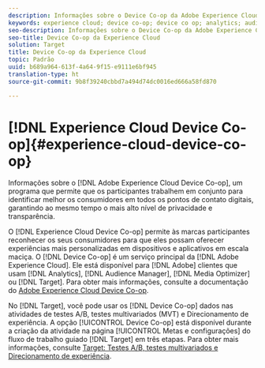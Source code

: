 ```yaml
---
description: Informações sobre o Device Co-op da Adobe Experience Cloud, um programa que permite que os participantes trabalhem em conjunto para melhor identificar clientes nos pontos de contato digitais enquanto garante o mais alto nível de privacidade e transparência.
keywords: experience cloud; device co-op; device co op; analytics; audience manager; aam; media optimizer; gráfico de dispositivos
seo-description: Informações sobre o Device Co-op da Adobe Experience Cloud, um programa que permite que os participantes trabalhem em conjunto para melhor identificar clientes nos pontos de contato digitais enquanto garante o mais alto nível de privacidade e transparência.
seo-title: Device Co-op da Experience Cloud
solution: Target
title: Device Co-op da Experience Cloud
topic: Padrão
uuid: b689a964-613f-4a64-9f15-e9111e6bf945
translation-type: ht
source-git-commit: 9b8f39240cbbd7a494d74dc0016ed666a58fd870

---
```



# [!DNL Experience Cloud Device Co-op]{#experience-cloud-device-co-op}

Informações sobre o [!DNL Adobe Experience Cloud Device Co-op], um programa que permite que os participantes trabalhem em conjunto para identificar melhor os consumidores em todos os pontos de contato digitais, garantindo ao mesmo tempo o mais alto nível de privacidade e transparência.

O [!DNL Experience Cloud Device Co-op] permite às marcas participantes reconhecer os seus consumidores para que eles possam oferecer experiências mais personalizadas em dispositivos e aplicativos em escala maciça. O [!DNL Device Co-op] é um serviço principal da [!DNL Adobe Experience Cloud]. Ele está disponível para [!DNL Adobe] clientes que usam [!DNL Analytics], [!DNL Audience Manager], [!DNL Media Optimizer] ou [!DNL Target]. Para obter mais informações, consulte a documentação do [Adobe Experience Cloud Device Co-op](https://marketing.adobe.com/resources/help/pt_BR/mcdc/).

No [!DNL Target], você pode usar os [!DNL Device Co-op] dados nas atividades de testes A/B, testes multivariados (MVT) e Direcionamento de experiência. A opção [!UICONTROL Device Co-op] está disponível durante a criação da atividade na página [!UICONTROL Metas e configurações] do fluxo de trabalho guiado [!DNL Target] em três etapas. Para obter mais informações, consulte [Target: Testes A/B, testes multivariados e Direcionamento de experiência](https://marketing.adobe.com/resources/help/pt_BR/mcdc/mcdc-target.html).
